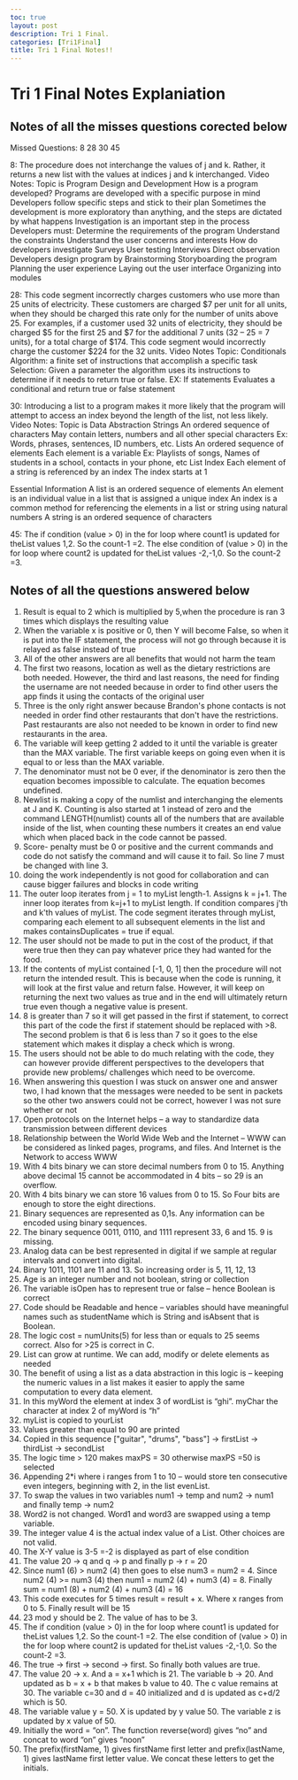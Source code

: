 ```yaml
---
toc: true
layout: post
description: Tri 1 Final.
categories: [Tri1Final]
title: Tri 1 Final Notes!!
---
```

# Tri 1 Final Notes Explaniation

## Notes of all the misses questions corected below

Missed Questions: 8 28 30 45 

8: The procedure does not interchange the values of j and k. Rather, it returns a new list with the values at indices j and k interchanged. 
Video Notes: 
Topic is Program Design and Development
How is a program developed?
Programs are developed with a specific purpose in mind
Developers follow specific steps and stick to their plan
Sometimes the development is more exploratory than anything, and the steps are dictated by what happens
Investigation is an important step in the process
Developers must:
Determine the requirements of the program
Understand the constraints
Understand the user concerns and interests
How do developers investigate
Surveys
User testing
Interviews
Direct observation
Developers design program by 
Brainstorming
Storyboarding the program
Planning the user experience
Laying out the user interface
Organizing into modules

28: This code segment incorrectly charges customers who use more than 25 units of electricity. These customers are charged $7 per unit for all units, when they should be charged this rate only for the number of units above 25. For examples, if a customer used 32 units of electricity, they should be charged $5 for the first 25 and $7 for the additional 7 units (32 – 25 = 7 units), for a total charge of $174. This code segment would incorrectly charge the customer $224 for the 32 units.
Video Notes
Topic: Conditionals
Algorithm: a finite set of instructions that accomplish a specific task
Selection: Given a parameter the algorithm uses its instructions to determine if it needs to return true or false.
EX: If statements
Evaluates a conditional and return true or false statement

30: Introducing a list to a program makes it more likely that the program will attempt to access an index beyond the length of the list, not less likely.
Video Notes:
Topic is Data Abstraction
Strings
An ordered sequence of characters
May contain letters, numbers and all other special characters
Ex: Words, phrases, sentences, ID numbers, etc.
Lists
An ordered sequence of elements
Each element is a variable
Ex: Playlists of songs, Names of students in a school, contacts in your phone, etc
List Index
Each element of a string is referenced by an index 
The index starts at 1
 
Essential Information
A list is an ordered sequence of elements
An element is an individual value in a list that is assigned a unique index
An index is a common method for referencing the elements in a list or string using natural numbers
A string is an ordered sequence of characters

45: The if condition (value > 0) in the for loop where count1 is updated for theList values 1,2. So the count-1 =2. The else condition of (value > 0) in the for loop where count2 is updated for theList values -2,-1,0. So the count-2 =3. 


## Notes of all the questions answered below

1. Result is equal to 2 which is multiplied by 5,when the procedure is ran 3 times which displays the resulting value
2.  When the variable x is positive or 0, then Y will become False, so when it is put into the IF statement, the process will not go through because it is relayed as false instead of true
3. All of the other answers are all benefits that would not harm the team
4. The first two reasons, location as well as the dietary restrictions are both needed. However, the third and last reasons, the need for finding the username are not needed because in order to find other users the app finds it using the contacts of the original user
5. Three is the only right answer because Brandon's phone contacts is not needed in order find other restaurants that don't have the restrictions. Past restaurants are also not needed to be known in order to find new restaurants in the area.
6. The variable will keep getting 2 added to it until the variable is greater than the MAX variable. The first variable keeps on going even when it is equal to or less than the MAX variable.
7. The denominator must not be 0 ever, if the denominator is zero then the equation becomes impossible to calculate. The equation becomes undefined.
8. Newlist is making a copy of the numlist and interchanging the elements at J and K. Counting is also started at 1 instead of zero and the command LENGTH(numlist) counts all of the numbers that are available inside of the list, when counting these numbers it creates an end value which when placed back in the code cannot be passed.
9. Score- penalty must be 0 or positive and the current commands and code do not satisfy the command and will cause it to fail. So line 7 must be changed with line 3.
10. doing the work independently is not good for collaboration and can cause bigger failures and blocks in code writing
11. The outer loop iterates from j = 1 to myList length-1. Assigns k = j+1. The inner loop iterates from k=j+1 to myList length. If condition compares j'th and k'th values of myList. The code segment iterates through myList, comparing each element to all subsequent elements in the list and makes containsDuplicates = true if equal.
12. The user should not be made to put in the cost of the product, if that were true then they can pay whatever price they had wanted for the food.
13. If the contents of myList contained [-1, 0, 1] then the procedure will not return the intended result. This is because when the code is running, it will look at the first value and return false. However, it will keep on returning the next two values as true and in the end will ultimately return true even though a negative value is present.
14. 8 is greater than 7 so it will get passed in the first if statement, to correct this part of the code the first if statement should be replaced with >8. The second problem is that 6 is less than 7 so it goes to the else statement which makes it display a check which is wrong.
15. The users should not be able to do much relating with the code, they can however provide different perspectives to the developers that provide new problems/ challenges which need to be overcome.
16. When answering this question I was stuck on answer one and answer two, I had known that the messages were needed to be sent in packets so the other two answers could not be correct, however I was not sure whether or not
17. Open protocols on the Internet helps – a way to standardize data transmission between different devices
18. Relationship between the World Wide Web and the Internet – WWW can be considered as linked pages, programs, and files. And Internet is the Network to access WWW
19. With 4 bits binary we can store decimal numbers from 0 to 15. Anything above decimal 15 cannot be accommodated in 4 bits – so 29 is an overflow.
20. With 4 bits binary we can store 16 values from 0 to 15. So Four bits are enough to store the eight directions.
21. Binary sequences are represented as 0,1s. Any information can be encoded using binary sequences. 
22. The binary sequence  0011, 0110, and 1111 represent 33, 6 and 15. 9 is missing.
23. Analog data can be best represented in digital if we sample at regular intervals and convert into digital.
24. Binary 1011, 1101 are 11 and 13. So increasing order is 5, 11, 12, 13
25. Age is an integer number and not boolean, string or collection
26. The variable isOpen has to represent true or false – hence Boolean is correct
27. Code should be Readable and hence – variables should have meaningful names such as studentName which is String and isAbsent that is Boolean.
28. The logic cost = numUnits(5) for less than or equals to 25 seems correct. Also for >25 is correct in C.
29. List can grow at runtime. We can add, modify  or delete elements as needed
30. The benefit of using a list as a data abstraction in this logic is – keeping the numeric values in a list makes it easier to apply the same computation to every data element.
31. In this myWord the element at index 3 of wordList is “ghi”. myChar the character at index 2 of myWord is “h”
32. myList is copied to yourList
33. Values greater than equal to 90 are printed
34. Copied in this sequence ["guitar", "drums", "bass"] →  firstList → thirdList  → secondList
35. The logic  time > 120 makes maxPS = 30 otherwise maxPS =50 is selected
36. Appending 2*i where i ranges from 1 to 10 – would store ten consecutive even integers, beginning with 2, in the list evenList. 
37. To swap the values in two variables num1 → temp and num2 → num1 and finally temp → num2
38. Word2 is not changed. Word1 and word3 are swapped using a temp variable.
39. The integer value 4 is the actual index value of a List. Other choices are not valid.
40. The X-Y value is 3-5 =-2 is displayed as part of else condition
41. The value 20 → q and q → p and finally p → r = 20
42. Since num1 (6) > num2 (4) then goes to else num3 = num2 = 4. Since num2 (4) >= num3 (4) then num1 = num2 (4) + num3 (4) = 8. Finally sum = num1 (8) + num2 (4) + num3 (4) = 16
43. This code executes for 5 times result = result + x. Where x ranges from 0 to 5. Finally result will be 15
44. 23 mod y should be 2. The value of has to be 3.
45. The if condition (value > 0) in the for loop where count1 is updated for theList values 1,2. So the count-1 =2. The else condition of (value > 0) in the for loop where count2 is updated for theList values -2,-1,0. So the count-2 =3. 
46. The true → first → second → first. So finally both values are true.
47. The value 20 → x. And a =  x+1 which is 21. The variable b → 20. And updated as b  = x + b that makes b value to 40. The c value remains at 30. The variable c=30 and d = 40 initialized and d is updated as c+d/2 which is 50.
48. The variable value y = 50. X is updated by y value 50. The variable z is updated by x value of 50. 
49. Initially the word = “on”. The function reverse(word) gives “no” and concat to word “on” gives “noon”
50. The prefix(firstName, 1) gives firstName first letter and  prefix(lastName, 1) gives lastName first letter value. We concat these letters to get the initials.
